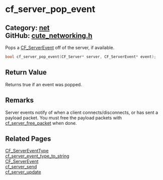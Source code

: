 # cf_server_pop_event

Category: [net](https://github.com/RandyGaul/cute_framework/blob/master/docs/api_reference?id=net)  
GitHub: [cute_networking.h](https://github.com/RandyGaul/cute_framework/blob/master/include/cute_networking.h)  
---

Pops a [CF_ServerEvent](https://github.com/RandyGaul/cute_framework/blob/master/docs/net/cf_serverevent.md) off of the server, if available.

```cpp
bool cf_server_pop_event(CF_Server* server, CF_ServerEvent* event);
```

## Return Value

Returns true if an event was popped.

## Remarks

Server events notify of when a client connects/disconnects, or has sent a payload packet.
You must free the payload packets with [cf_server_free_packet](https://github.com/RandyGaul/cute_framework/blob/master/docs/net/cf_server_free_packet.md) when done.

## Related Pages

[CF_ServerEventType](https://github.com/RandyGaul/cute_framework/blob/master/docs/net/cf_servereventtype.md)  
[cf_server_event_type_to_string](https://github.com/RandyGaul/cute_framework/blob/master/docs/net/cf_server_event_type_to_string.md)  
[CF_ServerEvent](https://github.com/RandyGaul/cute_framework/blob/master/docs/net/cf_serverevent.md)  
[cf_server_send](https://github.com/RandyGaul/cute_framework/blob/master/docs/net/cf_server_send.md)  
[cf_server_update](https://github.com/RandyGaul/cute_framework/blob/master/docs/net/cf_server_update.md)  

